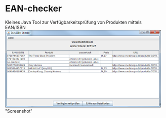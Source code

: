# EAN-checker
Kleines Java Tool zur Verfügbarkeitsprüfung von Produkten mittels EAN/ISBN
![screenshot](EAN_Checker/doc/ean-checker-screenshot.png "Screenshot") "Screenshot"
